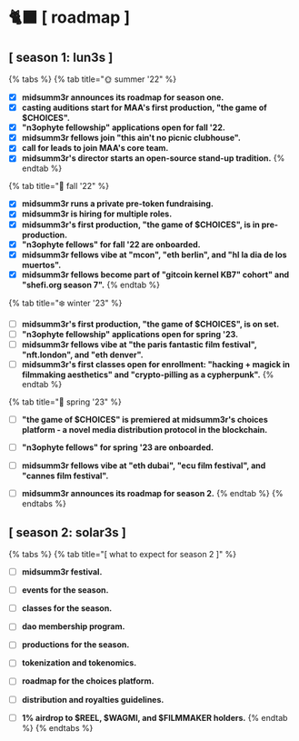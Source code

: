 # 🐈⬛ \[ roadmap ]

## \[ season 1: lun3s ]



{% tabs %}
{% tab title="🌞  summer '22" %}
* [x] **midsumm3r announces its roadmap for season one.**
* [x] **casting auditions start for MAA's first production, "the game of $CHOICES".**
* [x] **"n3ophyte fellowship" applications open for fall '22.**
* [x] **midsumm3r fellows join "this ain't no picnic clubhouse".**
* [x] **call for leads to join MAA's core team.**
* [x] **midsumm3r's director starts an open-source stand-up tradition.**
{% endtab %}

{% tab title="🍁 fall '22" %}
* [x] **midsumm3r runs a private pre-token fundraising.**
* [x] **midsumm3r is hiring for multiple roles.**
* [x] **midsumm3r's first production, "the game of $CHOICES", is in pre-production.**
* [x] **"n3ophyte fellows" for fall '22 are onboarded.**
* [x] **midsumm3r fellows vibe at "mcon", "eth berlin", and "hl la dia de los muertos".**
* [x] **midsumm3r fellows become part of "gitcoin kernel KB7" cohort" and "shefi.org season 7".**
{% endtab %}

{% tab title="❄️ winter '23" %}
* [ ] **midsumm3r's first production, "the game of $CHOICES", is on set.**
* [ ] **"n3ophyte fellowship" applications open for spring '23.**
* [ ] **midsumm3r fellows vibe at "the paris fantastic film festival", "nft.london", and "eth denver".**
* [ ] **midsumm3r's first classes open for enrollment: "hacking + magick in filmmaking aesthetics" and "crypto-pilling as a cypherpunk".**
{% endtab %}

{% tab title="🌹 spring '23" %}
* [ ] **"the game of $CHOICES" is premiered at midsumm3r's choices platform - a novel media distribution protocol in the blockchain.**
* [ ] **"n3ophyte fellows" for spring '23 are onboarded.**
* [ ] **midsumm3r fellows vibe at "eth dubai", "ecu film festival", and "cannes film festival".**
* [ ] **midsumm3r announces its roadmap for season 2.**
{% endtab %}
{% endtabs %}



## \[ season 2: solar3s ]



{% tabs %}
{% tab title="[  what to expect for season 2 ]" %}
* [ ] **midsumm3r festival.**
* [ ] **events for the season.**
* [ ] **classes for the season.**
* [ ] **dao membership program.**
* [ ] **productions for the season.**
* [ ] **tokenization and tokenomics.**
* [ ] **roadmap for the choices platform.**
* [ ] **distribution and royalties guidelines.**
* [ ] **1% airdrop to $REEL, $WAGMI, and $FILMMAKER holders.**&#x20;
{% endtab %}
{% endtabs %}

